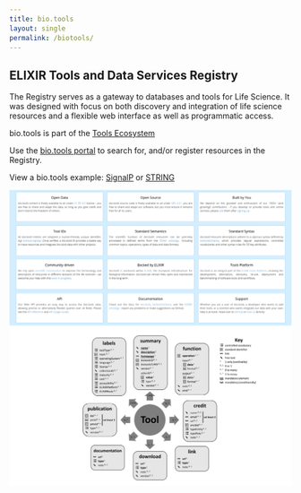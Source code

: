 ```yaml
---
title: bio.tools
layout: single
permalink: /biotools/
---
```

## ELIXIR Tools and Data Services Registry

The Registry serves as a gateway to databases and tools for Life Science. It was designed with focus on both
discovery and integration of life science resources and a flexible web interface as well as programmatic access.

bio.tools is part of the [Tools Ecosystem](https://elixir-europe.org/internal-projects/commissioned-services/tools-platform-ecosystem)

Use the [bio.tools portal](https://bio.tools/) to search for, and/or register resources in the Registry.

View a bio.tools example: [SignalP](https://bio.tools/signalp) or [STRING](https://bio.tools/string)

<!--[Registry workflow](biotools_workflow.png)-->
![Overview](assets/images/biotools_overview.png)
![biotools_schema](assets/images/ProConAnnotated.svg)
